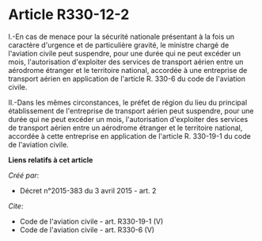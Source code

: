 # Article R330-12-2

I.-En cas de menace pour la sécurité nationale présentant à la fois un caractère d'urgence et de particulière gravité, le
ministre chargé de l'aviation civile peut suspendre, pour une durée qui ne peut excéder un mois, l'autorisation d'exploiter
des services de transport aérien entre un aérodrome étranger et le territoire national, accordée à une entreprise de
transport aérien en application de l'article R. 330-6 du code de l'aviation civile. 

II.-Dans les mêmes circonstances, le préfet de région du lieu du principal établissement de l'entreprise de transport aérien
peut suspendre, pour une durée qui ne peut excéder un mois, l'autorisation d'exploiter des services de transport aérien entre
un aérodrome étranger et le territoire national, accordée à cette entreprise en application de l'article R. 330-19-1 du code
de l'aviation civile.

**Liens relatifs à cet article**

_Créé par_:

  - Décret n°2015-383 du 3 avril 2015 - art. 2

_Cite_:

  - Code de l'aviation civile - art. R330-19-1 (V)
  - Code de l'aviation civile - art. R330-6 (V)
